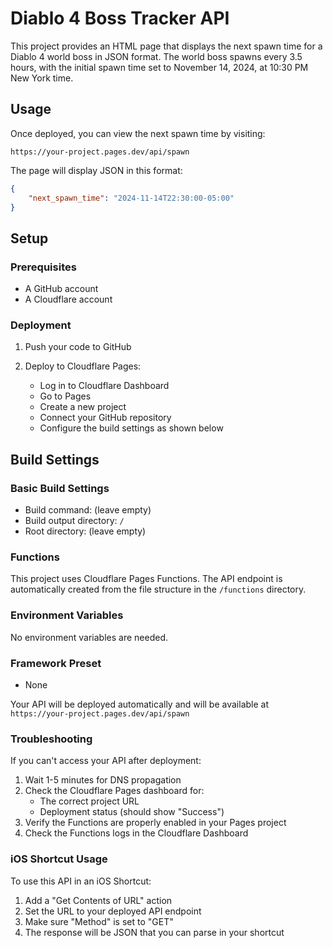 # Diablo 4 Boss Tracker API

This project provides an HTML page that displays the next spawn time for a Diablo 4 world boss in JSON format. The world boss spawns every 3.5 hours, with the initial spawn time set to November 14, 2024, at 10:30 PM New York time.

## Usage

Once deployed, you can view the next spawn time by visiting:
```
https://your-project.pages.dev/api/spawn
```

The page will display JSON in this format:
```json
{
    "next_spawn_time": "2024-11-14T22:30:00-05:00"
}
```

## Setup

### Prerequisites

- A GitHub account
- A Cloudflare account

### Deployment

1. Push your code to GitHub

2. Deploy to Cloudflare Pages:
   - Log in to Cloudflare Dashboard
   - Go to Pages
   - Create a new project
   - Connect your GitHub repository
   - Configure the build settings as shown below

## Build Settings

### Basic Build Settings
- Build command: (leave empty)
- Build output directory: `/`
- Root directory: (leave empty)

### Functions
This project uses Cloudflare Pages Functions. The API endpoint is automatically created from the file structure in the `/functions` directory.

### Environment Variables
No environment variables are needed.

### Framework Preset
- None

Your API will be deployed automatically and will be available at `https://your-project.pages.dev/api/spawn`

### Troubleshooting

If you can't access your API after deployment:

1. Wait 1-5 minutes for DNS propagation
2. Check the Cloudflare Pages dashboard for:
   - The correct project URL
   - Deployment status (should show "Success")
3. Verify the Functions are properly enabled in your Pages project
4. Check the Functions logs in the Cloudflare Dashboard

### iOS Shortcut Usage

To use this API in an iOS Shortcut:

1. Add a "Get Contents of URL" action
2. Set the URL to your deployed API endpoint
3. Make sure "Method" is set to "GET"
4. The response will be JSON that you can parse in your shortcut
